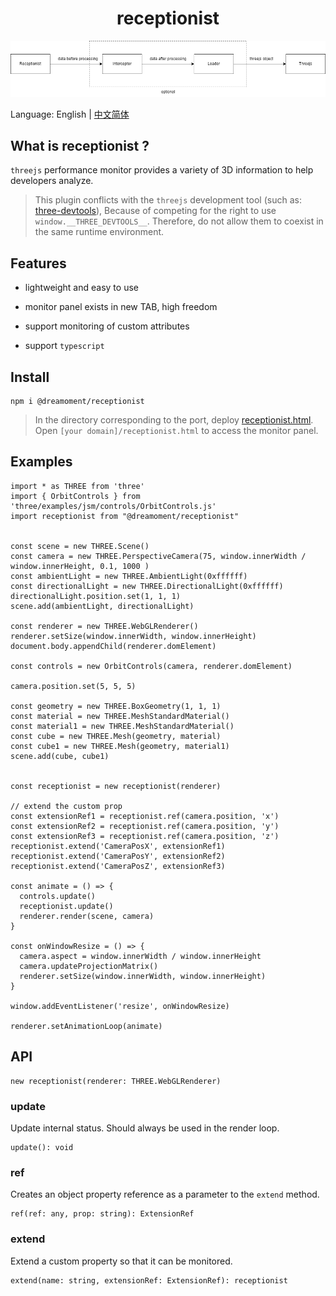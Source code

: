 <h1 align="center">receptionist</h1>

![](/docs/flow.png)

Language: English | [中文简体](README_zh_cn.md)

## What is receptionist ?

`threejs` performance monitor provides a variety of 3D information to help developers analyze.

> This plugin conflicts with the `threejs` development tool (such as: [three-devtools](https://github.com/threejs/three-devtools)), Because of competing for the right to use `window.__THREE_DEVTOOLS__`. Therefore, do not allow them to coexist in the same runtime environment.

## Features

- lightweight and easy to use

- monitor panel exists in new TAB, high freedom

- support monitoring of custom attributes

- support `typescript`

## Install

```
npm i @dreamoment/receptionist
```

> In the directory corresponding to the port, deploy [receptionist.html](https://github.com/dreamoment/receptionist/releases). Open `[your domain]/receptionist.html` to access the monitor panel.

## Examples

```
import * as THREE from 'three'
import { OrbitControls } from 'three/examples/jsm/controls/OrbitControls.js'
import receptionist from "@dreamoment/receptionist"


const scene = new THREE.Scene()
const camera = new THREE.PerspectiveCamera(75, window.innerWidth / window.innerHeight, 0.1, 1000 )
const ambientLight = new THREE.AmbientLight(0xffffff)
const directionalLight = new THREE.DirectionalLight(0xffffff)
directionalLight.position.set(1, 1, 1)
scene.add(ambientLight, directionalLight)

const renderer = new THREE.WebGLRenderer()
renderer.setSize(window.innerWidth, window.innerHeight)
document.body.appendChild(renderer.domElement)

const controls = new OrbitControls(camera, renderer.domElement)

camera.position.set(5, 5, 5)

const geometry = new THREE.BoxGeometry(1, 1, 1)
const material = new THREE.MeshStandardMaterial()
const material1 = new THREE.MeshStandardMaterial()
const cube = new THREE.Mesh(geometry, material)
const cube1 = new THREE.Mesh(geometry, material1)
scene.add(cube, cube1)


const receptionist = new receptionist(renderer)

// extend the custom prop
const extensionRef1 = receptionist.ref(camera.position, 'x')
const extensionRef2 = receptionist.ref(camera.position, 'y')
const extensionRef3 = receptionist.ref(camera.position, 'z')
receptionist.extend('CameraPosX', extensionRef1)
receptionist.extend('CameraPosY', extensionRef2)
receptionist.extend('CameraPosZ', extensionRef3)

const animate = () => {
  controls.update()
  receptionist.update()
  renderer.render(scene, camera)
}

const onWindowResize = () => {
  camera.aspect = window.innerWidth / window.innerHeight
  camera.updateProjectionMatrix()
  renderer.setSize(window.innerWidth, window.innerHeight)
}

window.addEventListener('resize', onWindowResize)

renderer.setAnimationLoop(animate)
```

## API

```
new receptionist(renderer: THREE.WebGLRenderer)
```

### update

Update internal status. Should always be used in the render loop.

```
update(): void
```

### ref

Creates an object property reference as a parameter to the `extend` method.

```
ref(ref: any, prop: string): ExtensionRef
```

### extend

Extend a custom property so that it can be monitored.

```
extend(name: string, extensionRef: ExtensionRef): receptionist
```